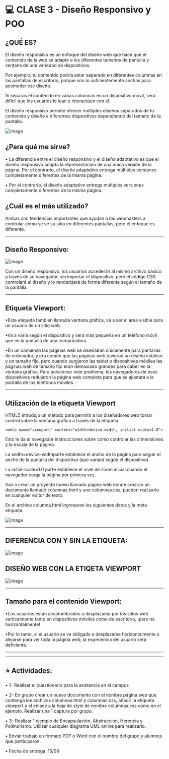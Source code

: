 # :computer: CLASE 3 - Diseño Responsivo y POO

## ¿QUÉ ES?

El diseño responsivo es un enfoque del diseño web que hace que el contenido de la web se adapte a los diferentes tamaños de pantalla y ventana de una variedad de dispositivos.

Por ejemplo, tu contenido podría estar separado en diferentes columnas en las pantallas de escritorio, porque son lo suficientemente anchas para acomodar ese diseño.

Si separas el contenido en varias columnas en un dispositivo móvil, será difícil que los usuarios lo lean e interactúen con él.

El diseño responsivo permite ofrecer múltiples diseños separados de tu contenido y diseño a diferentes dispositivos dependiendo del tamaño de la pantalla.

![image](https://github.com/eugenia1984/UTN-FRSR-Programacion/assets/72580574/73e64bd3-55b3-4f3e-9e51-d4215d6c9a49)


## ¿Para qué me sirve?

• La diferencia entre el diseño responsivo y el diseño adaptativo es que el diseño responsivo adapta la representación de una única versión de la página. Por el contrario, el diseño adaptativo entrega múltiples versiones completamente diferentes de la misma página.

•  Por el contrario, el diseño adaptativo entrega múltiples versiones completamente diferentes de la misma página.

## ¿Cuál es el más utilizado?

Ambas son tendencias importantes que ayudan a los webmasters a controlar cómo se ve su sitio en diferentes pantallas, pero el enfoque es diferente.

---

## Diseño Responsivo:

![image](https://github.com/eugenia1984/UTN-FRSR-Programacion/assets/72580574/26db6e4f-1bf8-497f-84f2-c0a4068206cb)

Con un diseño responsivo, los usuarios accederán al mismo archivo básico a través de su navegador, sin importar el dispositivo, pero el código CSS controlará el diseño y lo renderizará de forma diferente según el tamaño de la pantalla.

---

## Etiqueta Viewport:


•Esta etiqueta también llamada ventana gráfica, va a ser el área visible para un usuario de un sitio web.

•Va a varía según el dispositivo y será más pequeña en un teléfono móvil que en la pantalla de una computadora.

•En un comienzo las páginas web se diseñaban únicamente para pantallas de ordenador, y era común que las páginas web tuvieran un diseño estático y un tamaño fijo, pero cuando surgieron las tablet o dispositivos móviles las páginas web de tamaño fijo eran demasiado grandes para caber en la ventana gráfica. Para solucionar este problema, los navegadores de esos dispositivos redujeron la página web completa para que se ajustara a la pantalla de los teléfonos móviles.

---

##  Utilización de la etiqueta Viewport

HTML5 introdujo un método para permitir a los diseñadores web tomar control sobre la ventana gráfica a través de la <meta>etiqueta.

``<meta name="viewport" content="width=device-width, initial-scale=1.0">``

Esto le da al navegador instrucciones sobre cómo controlar las dimensiones y la escala de la página.

La width=device-widthparte establece el ancho de la página para seguir el ancho de la pantalla del dispositivo (que variará según el dispositivo).

La initial-scale=1.0 parte establece el nivel de zoom inicial cuando el navegador carga la página por primera vez.

Van a crear un proyecto nuevo llamado página web donde crearan un documento llamado columnas.html y uno columnas.css, pueden realizarlo en cualquier editor de texto. 

En el archivo columna.html ingresaran los siguientes datos y la meta etiqueta

![image](https://github.com/eugenia1984/UTN-FRSR-Programacion/assets/72580574/49a2a50e-8f05-46fa-a5bf-782780132435)

---

## DIFERENCIA CON Y SIN LA ETIQUETA:

![image](https://github.com/eugenia1984/UTN-FRSR-Programacion/assets/72580574/4a99845e-29ea-4dad-a2a4-527c8523d099)

## DISEÑO WEB CON LA ETIQETA VIEWPORT

![image](https://github.com/eugenia1984/UTN-FRSR-Programacion/assets/72580574/3f7358d0-4bfc-444b-b9d8-16ff16b678ab)

---

## Tamaño para el contenido Viewport:

•Los usuarios están acostumbrados a desplazarse por los sitios web verticalmente tanto en dispositivos móviles como de escritorio, ¡pero no horizontalmente!

•Por lo tanto, si el usuario se ve obligado a desplazarse horizontalmente o alejarse para ver toda la página web, la experiencia del usuario será deficiente.

---
---

## :star: Actividades:

• 1- Realizar el cuestionario para la asistencia en el campus

• 2- En grupo crear un nuevo documento con el nombre página web que contenga los archivos columnas.html y columnas.css, añadir la etiqueta viewport y  el enlace a la hoja de style de nombre columnas.css como en el ejemplo. Realizar una 1 captura por grupo.

• 3- Realizar 1 ejemplo de Encapsulación, Abstracción, Herencia y Polimorismo. Utilizar cualquier diagrama UML online para realizarlo.

• Enviar  trabajo en formato PDF o Word con el nombre del grupo y  alumnos que participaron.

• Fecha de entrega :15/09
